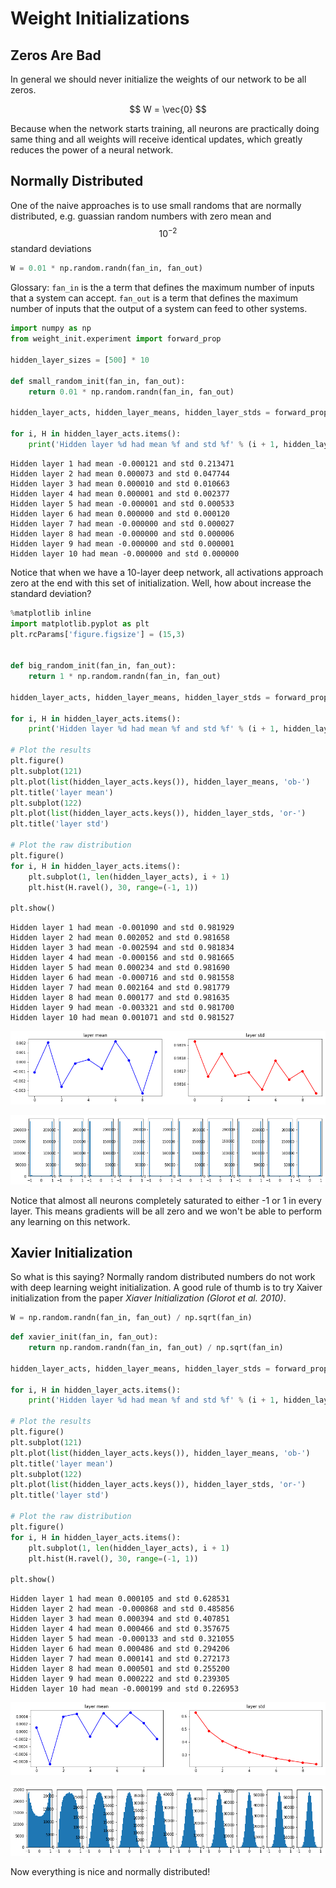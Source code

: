
# Weight Initializations

## Zeros Are Bad
In general we should never initialize the weights of our network to be all zeros.

$$
W = \vec{0}
$$

Because when the network starts training, all neurons are practically doing same thing and all weights will receive identical updates, which greatly reduces the power of a neural network.

## Normally Distributed
One of the naive approaches is to use small randoms that are normally distributed, e.g. guassian random numbers with zero mean and $$10^{-2}$$ standard deviations


```python
W = 0.01 * np.random.randn(fan_in, fan_out)
```

Glossary: `fan_in` is the a term that defines the maximum number of inputs that a system can accept. `fan_out` is a term that defines the maximum number of inputs that the output of a system can feed to other systems. 


```python
import numpy as np
from weight_init.experiment import forward_prop

hidden_layer_sizes = [500] * 10

def small_random_init(fan_in, fan_out):
    return 0.01 * np.random.randn(fan_in, fan_out)

hidden_layer_acts, hidden_layer_means, hidden_layer_stds = forward_prop(hidden_layer_sizes, small_random_init)

for i, H in hidden_layer_acts.items():
    print('Hidden layer %d had mean %f and std %f' % (i + 1, hidden_layer_means[i], hidden_layer_stds[i]))
```

    Hidden layer 1 had mean -0.000121 and std 0.213471
    Hidden layer 2 had mean 0.000073 and std 0.047744
    Hidden layer 3 had mean 0.000010 and std 0.010663
    Hidden layer 4 had mean 0.000001 and std 0.002377
    Hidden layer 5 had mean -0.000001 and std 0.000533
    Hidden layer 6 had mean 0.000000 and std 0.000120
    Hidden layer 7 had mean -0.000000 and std 0.000027
    Hidden layer 8 had mean -0.000000 and std 0.000006
    Hidden layer 9 had mean -0.000000 and std 0.000001
    Hidden layer 10 had mean -0.000000 and std 0.000000


Notice that when we have a 10-layer deep network, all activations approach zero at the end with this set of initialization. Well, how about increase the standard deviation?


```python
%matplotlib inline
import matplotlib.pyplot as plt
plt.rcParams['figure.figsize'] = (15,3)


def big_random_init(fan_in, fan_out):
    return 1 * np.random.randn(fan_in, fan_out)

hidden_layer_acts, hidden_layer_means, hidden_layer_stds = forward_prop(hidden_layer_sizes, big_random_init)

for i, H in hidden_layer_acts.items():
    print('Hidden layer %d had mean %f and std %f' % (i + 1, hidden_layer_means[i], hidden_layer_stds[i]))
    
# Plot the results
plt.figure()
plt.subplot(121)
plt.plot(list(hidden_layer_acts.keys()), hidden_layer_means, 'ob-')
plt.title('layer mean')
plt.subplot(122)
plt.plot(list(hidden_layer_acts.keys()), hidden_layer_stds, 'or-')
plt.title('layer std')

# Plot the raw distribution
plt.figure()
for i, H in hidden_layer_acts.items():
    plt.subplot(1, len(hidden_layer_acts), i + 1)
    plt.hist(H.ravel(), 30, range=(-1, 1))

plt.show()
```

    Hidden layer 1 had mean -0.001090 and std 0.981929
    Hidden layer 2 had mean 0.002052 and std 0.981658
    Hidden layer 3 had mean -0.002594 and std 0.981834
    Hidden layer 4 had mean -0.000156 and std 0.981665
    Hidden layer 5 had mean 0.000234 and std 0.981690
    Hidden layer 6 had mean -0.000716 and std 0.981558
    Hidden layer 7 had mean 0.002164 and std 0.981779
    Hidden layer 8 had mean 0.000177 and std 0.981635
    Hidden layer 9 had mean -0.003321 and std 0.981700
    Hidden layer 10 had mean 0.001071 and std 0.981527



![png](weight_initialization_files/weight_initialization_3_1.png)



![png](weight_initialization_files/weight_initialization_3_2.png)


Notice that almost all neurons completely saturated to either -1 or 1 in every layer. This means gradients will be all zero and we won't be able to perform any learning on this network.

## Xavier Initialization
So what is this saying? Normally random distributed numbers do not work with deep learning weight initialization. A good rule of thumb is to try Xaiver initialization from the paper *Xiaver Initialization (Glorot et al. 2010)*. 

```python
W = np.random.randn(fan_in, fan_out) / np.sqrt(fan_in) 
```


```python
def xavier_init(fan_in, fan_out):
    return np.random.randn(fan_in, fan_out) / np.sqrt(fan_in)

hidden_layer_acts, hidden_layer_means, hidden_layer_stds = forward_prop(hidden_layer_sizes, xavier_init)

for i, H in hidden_layer_acts.items():
    print('Hidden layer %d had mean %f and std %f' % (i + 1, hidden_layer_means[i], hidden_layer_stds[i]))
    
# Plot the results
plt.figure()
plt.subplot(121)
plt.plot(list(hidden_layer_acts.keys()), hidden_layer_means, 'ob-')
plt.title('layer mean')
plt.subplot(122)
plt.plot(list(hidden_layer_acts.keys()), hidden_layer_stds, 'or-')
plt.title('layer std')

# Plot the raw distribution
plt.figure()
for i, H in hidden_layer_acts.items():
    plt.subplot(1, len(hidden_layer_acts), i + 1)
    plt.hist(H.ravel(), 30, range=(-1, 1))

plt.show()
```

    Hidden layer 1 had mean 0.000105 and std 0.628531
    Hidden layer 2 had mean -0.000868 and std 0.485856
    Hidden layer 3 had mean 0.000394 and std 0.407851
    Hidden layer 4 had mean 0.000466 and std 0.357675
    Hidden layer 5 had mean -0.000133 and std 0.321055
    Hidden layer 6 had mean 0.000486 and std 0.294206
    Hidden layer 7 had mean 0.000141 and std 0.272173
    Hidden layer 8 had mean 0.000501 and std 0.255200
    Hidden layer 9 had mean 0.000222 and std 0.239305
    Hidden layer 10 had mean -0.000199 and std 0.226953



![png](weight_initialization_files/weight_initialization_6_1.png)



![png](weight_initialization_files/weight_initialization_6_2.png)


Now everything is nice and normally distributed!
